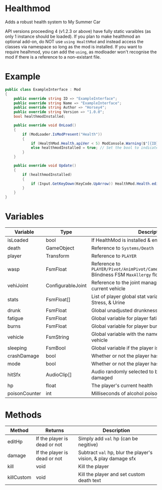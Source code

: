# Healthmod
Adds a robust health system to My Summer Car

API versions proceeding 4 (v1.2.3 or above) have fully static varaibles (as only 1 instance should be loaded).
If you plan to make healthmod an optional add-on, do NOT use `using HealthMod` and instead access the classes via namespace so long as the mod is installed.
If you want to require healhmod, you can add the `using`, as modloader won't recognise the mod if there is a reference to a non-existant file.

# Example

```cs
public class ExampleInterface : Mod
{
    public override string ID => "ExampleInterface";
    public override string Name => "ExampleInterface";
    public override string Author => "Horsey4";
    public override string Version => "1.0.0";
    bool healthmodInstalled;

    public override void OnLoad()
    {
        if (ModLoader.IsModPresent("Health"))
        {
            if (HealthMod.Health.apiVer < 5) ModConsole.Warning($"[{ID}] HealthMod out of date, skipped hooks"); // Check if healthmod is up to date
            else healthmodInstalled = true; // Set the bool to indicate healthmod is installed and updated
        }
    }

    public override void Update()
    {
        if (healthmodInstalled)
        {
            if (Input.GetKeyDown(KeyCode.UpArrow)) HealthMod.Health.editHp(10, "Example"); // Heal 10hp if up arrow is pressed
        }
    }
}
```

# Variables

| Variable | Type | Description |
|-|-|-|
| isLoaded | bool | If HealthMod is installed & enabled |
| death | GameObject | Reference to `Systems/Death` |
| player | Transform | Reference to `PLAYER` |
| wasp | FsmFloat | Reference to `PLAYER/Pivot/AnimPivot/Camera/FPSCamera/FPSCamera` Blindness FSM `MaxAllergy` float |
| vehiJoint | ConfigurableJoint | Reference to the joint managing death force for the current vehicle |
| stats | FsmFloat[] | List of player global stat variables; Thirst, Hunger, Stress, & Urine |
| drunk | FsmFloat | Global unadjusted drunkness variable |
| fatigue | FsmFloat | Global variable for player fatigue |
| burns | FsmFloat | Global variable for player burns |
| vehicle | FsmString | Global variable with the name of the player's current vehicle |
| sleeping | FsmBool | Global variable if the player is sleeping or not |
| crashDamage | bool | Whether or not the player has crash damage enabled |
| mode | bool | Whether or not the player has vanilla mode enabled |
| hitSfx | AudioClip[] | Audio randomly selected to be played when damaged |
| hp | float | The player's current health |
| poisonCounter | int | Milliseconds of alcohol poisoning left |

# Methods

| Method | Returns | Description |
|-|-|-|
| editHp | If the player is dead or not | Simply add `val` hp (can be negitive) |
| damage | If the player is dead or not | Subtract `val` hp, blur the player's vision, & play damage sfx |
| kill | void | Kill the player |
| killCustom | void | Kill the player and set custom death text |
